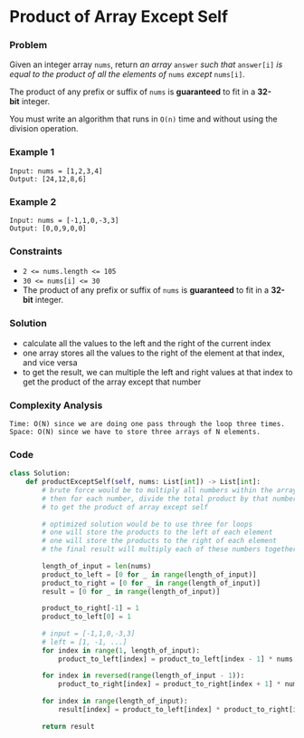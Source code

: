 # Product of Array Except Self

### Problem

Given an integer array `nums`, return *an array* `answer` *such that* `answer[i]` *is equal to the product of all the elements of* `nums` *except* `nums[i]`.

The product of any prefix or suffix of `nums` is **guaranteed** to fit in a **32-bit** integer.

You must write an algorithm that runs in `O(n)` time and without using the division operation.

### Example 1

```
Input: nums = [1,2,3,4]
Output: [24,12,8,6]
```

### Example 2

```
Input: nums = [-1,1,0,-3,3]
Output: [0,0,9,0,0]
```

### Constraints

- `2 <= nums.length <= 105`
- `30 <= nums[i] <= 30`
- The product of any prefix or suffix of `nums` is **guaranteed** to fit in a **32-bit** integer.

### Solution

- calculate all the values to the left and the right of the current index
- one array stores all the values to the right of the element at that index, and vice versa
- to get the result, we can multiple the left and right values at that index to get the product of the array except that number

### Complexity Analysis

```
Time: O(N) since we are doing one pass through the loop three times.
Space: O(N) since we have to store three arrays of N elements.
```

### Code

```python
class Solution:
    def productExceptSelf(self, nums: List[int]) -> List[int]:
        # brute force would be to multiply all numbers within the array
        # then for each number, divide the total product by that number 
        # to get the product of array except self
        
        # optimized solution would be to use three for loops
        # one will store the products to the left of each element
        # one will store the products to the right of each element
        # the final result will multiply each of these numbers together
        
        length_of_input = len(nums)
        product_to_left = [0 for _ in range(length_of_input)]
        product_to_right = [0 for _ in range(length_of_input)]
        result = [0 for _ in range(length_of_input)]
        
        product_to_right[-1] = 1
        product_to_left[0] = 1
        
        # input = [-1,1,0,-3,3]
        # left = [1, -1, ...]
        for index in range(1, length_of_input):
            product_to_left[index] = product_to_left[index - 1] * nums[index - 1]
        
        for index in reversed(range(length_of_input - 1)):
            product_to_right[index] = product_to_right[index + 1] * nums[index + 1]
            
        for index in range(length_of_input):
            result[index] = product_to_left[index] * product_to_right[index]
        
        return result
```
